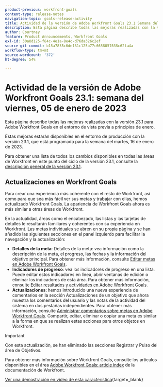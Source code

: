 ```yaml
---
product-previous: workfront-goals
content-type: release-notes
navigation-topic: goals-release-activity
title: Actividad de la versión de Adobe Workfront Goals 23.1 Semana del miércoles, 05 de diciembre de 2023
description: Esta página describe todas las mejoras realizadas con la versión 23.1 para Adobe Workfront Goals en el entorno de vista previa. Estas mejoras estarán disponibles en el entorno de producción la semana del 16 de enero de 2023.
author: Courtney
feature: Product Announcements, Workfront Goals
exl-id: 30a8d125-f84c-4e1a-8e4c-d76da326c2ef
source-git-commit: b18a7835c6de131c125b77c6688057638c62fa4a
workflow-type: tm+mt
source-wordcount: '372'
ht-degree: 54%

---
```


# Actividad de la versión de Adobe Workfront Goals 23.1: semana del viernes, 05 de enero de 2023

Esta página describe todas las mejoras realizadas con la versión 23.1 para Adobe Workfront Goals en el entorno de vista previa a principios de enero.

Estas mejoras estarán disponibles en el entorno de producción con la versión 23.1, que está programada para la semana del martes, 16 de enero de 2023.

<!-- For a list of all changes available for Workfront Goals at this point in the 21.2 release cycle, see [Adobe Workfront Goals with the 21.2 release](../../../../product-announcements/product-releases/goals-release-activity/goals-21.2-release/goals-release-21-2.md). -->

Para obtener una lista de todos los cambios disponibles en todas las áreas de Workfront en este punto del ciclo de la versión 23.1, consulte la [descripción general de la versión 23.1](/help/quicksilver/product-announcements/product-releases/23.1-release-activity/23-1-release-overview.md).

## Actualizaciones en Workfront Goals

Para crear una experiencia más coherente con el resto de Workfront, así como para que sea más fácil ver sus metas y trabajar con ellas, hemos actualizado Workfront Goals. La apariencia de Workfront Goals ahora es más similar a otras áreas de Workfront.

En la actualidad, áreas como el encabezado, las listas y las tarjetas de detalles le resultarán familiares y coherentes con su experiencia en Workfront.
Las metas individuales se abren en su propia página y se han añadido las siguientes secciones en el panel izquierdo para facilitar la navegación y la actualización:

* **Detalles de la meta**: Detalles de la meta: vea información como la descripción de la meta, el progreso, las fechas y la información del objetivo principal. Para obtener más información, consulte [Editar metas en Adobe Workfront Goals](/help/quicksilver/workfront-goals/goal-management/edit-goals.md).
* **Indicadores de progreso**: vea los indicadores de progreso en una lista. Puede editar estos indicadores en línea, abrir ventanas de edición o eliminar los indicadores de esta área. Para obtener más información, consulte [Editar resultados y actividades en Adobe Workfront Goals](/help/quicksilver/workfront-goals/results-and-activities/edit-results-and-activities.md).
* **Actualizaciones**: hemos introducido una nueva experiencia de comentarios en la sección Actualizaciones de un objetivo que ahora muestra los comentarios del usuario y las notas de la actividad del sistema en dos pestañas independientes. Para obtener más información, consulte [Administrar comentarios sobre metas en Adobe Workfront Goals](/help/quicksilver/workfront-goals/goal-management/manage-goal-comments.md).
Compartir, editar, eliminar o copiar una meta es similar a la forma en que se realizan estas acciones para otros objetos en Workfront.

>[!IMPORTANT]
>
>Con esta actualización, se han eliminado las secciones Registrar y Pulso del área de Objetivos.

Para obtener más información sobre Workfront Goals, consulte los artículos disponibles en el área [Adobe Workfront Goals: article index](/help/quicksilver/workfront-goals/workfront-goals.md) de la documentación de Workfront.

[Ver una demostración en vídeo de esta característica](https://video.tv.adobe.com/v/3413327/){target=_blank}

